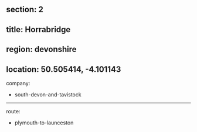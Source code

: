 section: 2
----
title: Horrabridge
----
region: devonshire
----
location: 50.505414, -4.101143
----
company:
- south-devon-and-tavistock
----
route:
- plymouth-to-launceston
